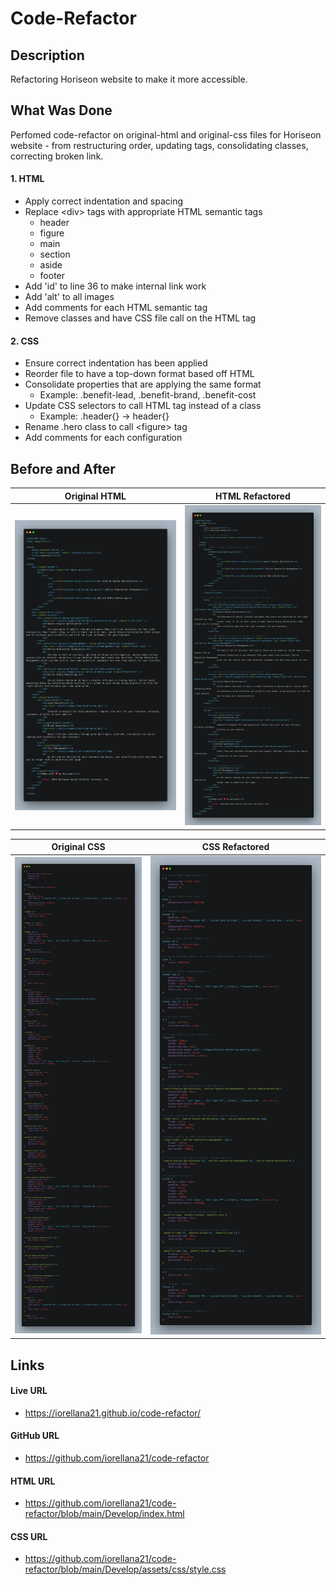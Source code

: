 # Code-Refactor

## Description
Refactoring Horiseon website to make it more accessible.
## What Was Done
Perfomed code-refactor on original-html and original-css files for Horiseon website - from restructuring order, updating tags, consolidating classes, correcting broken link.

#### 1. HTML
* Apply correct indentation and spacing
* Replace &lt;div&gt; tags with appropriate HTML semantic tags
    * header
    * figure
    * main
    * section
    * aside
    * footer
* Add 'id' to line 36 to make internal link work
* Add 'alt' to all images
* Add comments for each HTML semantic tag
* Remove classes and have CSS file call on the HTML tag

#### 2. CSS
* Ensure correct indentation has been applied
* Reorder file to have a top-down format based off HTML
* Consolidate properties that are applying the same format
    * Example: .benefit-lead, .benefit-brand, .benefit-cost
* Update CSS selectors to call HTML tag instead of a class 
    * Example: .header{} -> header{}
* Rename .hero class to call &lt;figure&gt; tag
* Add comments for each configuration

## Before and After
Original HTML              |      HTML Refactored
:-------------------------:|:-------------------------:
![alt text](https://raw.githubusercontent.com/iorellana21/code-refactor/main/Develop/assets/images/original-html.png "OG HTML")  |  ![alt text](https://raw.githubusercontent.com/iorellana21/code-refactor/main/Develop/assets/images/html-refactored.png "Refactored HTML")


Original CSS               |      CSS Refactored
:-------------------------:|:-------------------------:
![alt text](https://raw.githubusercontent.com/iorellana21/code-refactor/main/Develop/assets/images/original-css.png "OG CSS")  |  ![alt text](https://raw.githubusercontent.com/iorellana21/code-refactor/main/Develop/assets/images/css-refactored.png "CSS Refactored")

## Links
#### Live URL
* https://iorellana21.github.io/code-refactor/
#### GitHub URL
* https://github.com/iorellana21/code-refactor

#### HTML URL
* https://github.com/iorellana21/code-refactor/blob/main/Develop/index.html
#### CSS URL
* https://github.com/iorellana21/code-refactor/blob/main/Develop/assets/css/style.css

